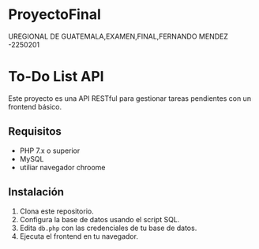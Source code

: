 # ProyectoFinal
UREGIONAL DE GUATEMALA,EXAMEN,FINAL,FERNANDO MENDEZ -2250201
# To-Do List API
Este proyecto es una API RESTful para gestionar tareas pendientes con un frontend básico.

## Requisitos
- PHP 7.x o superior
- MySQL
- utiliar navegador chroome

## Instalación
1. Clona este repositorio.
2. Configura la base de datos usando el script SQL.
3. Edita `db.php` con las credenciales de tu base de datos.
4. Ejecuta el frontend en tu navegador. 
